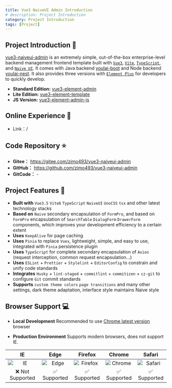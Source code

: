 ```yaml
---
title: Vue3 NaiveUI Admin Introduction
# description: Project Introduction
category: Project Introduction
tags: [Project]
---
```


## Project Introduction 📖

[vue3-naiveui-admin](https://gitee.com/zimo493/vue3-naiveui-admin) is an extremely simple, out-of-the-box enterprise-level backend management frontend template built with [`Vue3`](https://github.com/vuejs/core), [`Vite`](https://github.com/vitejs/vite), [`TypeScript`](https://www.typescriptlang.org/), and [`Naive UI`](https://www.naiveui.com/zh-CN/os-theme). It comes with Java backend [youlai-boot](https://gitee.com/youlaiorg/youlai-boot) and Node backend [youlai-nest](https://gitee.com/youlaiorg/youlai-nest). It also provides three versions with [`Element Plus`](https://element-plus.org/zh-CN/) for developers to quickly develop.

- **Standard Edition:** [vue3-element-admin](https://gitee.com/youlaiorg/vue3-element-admin)
- **Lite Edition:** [vue3-element-template](https://gitee.com/youlaiorg/vue3-element-template)
- **JS Version:** [vue3-element-admin-js](https://gitee.com/youlaiorg/vue3-element-admin)

## Online Experience 👀

- Link：/

## Code Repository ⭐

- **Gitee：** https://gitee.com/zimo493/vue3-naiveui-admin
- **GitHub：** https://github.com/zimo493/vue3-naiveui-admin
- **GitCode：** -

## Project Features 🔨

- **Built with** `Vue3.5` `Vite6` `TypeScript` `NaiveUI` `UnoCSS` `tsx` and other latest technology stacks
- **Based on** `Naive` secondary encapsulation of `FormPro`, and based on `FormPro` encapsulation of `SearchTable` `DialogForm` `DrawerForm` components, which improves your development efficiency to a certain extent
- **Uses** `KeepAlive` for page caching
- **Uses** `Pinia` to replace `Vuex`, lightweight, simple, and easy to use, integrated with `Pinia` persistence plugin
- **Uses** `TypeScript` for complete secondary encapsulation of `Axios` (request interception, common request encapsulation...)
- **Uses** `ESLint` + `Prettier` + `Stylelint` + `EditorConfig` to constrain and unify code standards
- **Integrates** `Husky` + `lint-staged` + `commitlint` + `commitizen` + `cz-git` to configure `Git` commit standards
- **Supports** `custom theme colors` `page transitions` and many other settings, dark theme adaptation, interface style maintains Naive style

## Browser Support 💻

- **Local Development** Recommended to use [Chrome latest version](https://www.google.cn/chrome/) browser

- **Production Environment** Supports modern browsers, does not support IE.

|IE | Edge | Firefox | Chrome | Safari |
| :---: | :---: | :---: | :---: | :---: |
| <img src="https://api.iconify.design/logos:internetexplorer.svg?width=48" alt="IE" style="display: block; margin: 0 auto;" /> | <img src="https://api.iconify.design/logos:microsoft-edge.svg?width=48" alt="Edge" style="display: block; margin: 0 auto;" /> | <img src="https://api.iconify.design/logos:firefox.svg?width=48" alt="Firefox" style="display: block; margin: 0 auto;" /> | <img src="https://api.iconify.design/logos:chrome.svg?width=48" alt="Chrome" style="display: block; margin: 0 auto;" /> | <img src="https://api.iconify.design/logos:safari.svg?width=48" alt="Safari" style="display: block; margin: 0 auto;" /> |
| ❌ Not Supported | ✅ Supported | ✅ Supported | ✅ Supported | ✅ Supported |
